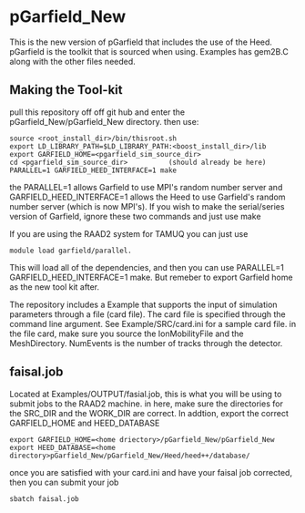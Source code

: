 # pGarfield_New
This is the new version of pGarfield that includes the use of the Heed. pGarfield is the toolkit that is sourced when using. Examples has gem2B.C along with the other files needed.

## Making the Tool-kit
pull this repository off off git hub and enter the pGarfield_New/pGarfield_New directory. then use: 

```
source <root_install_dir>/bin/thisroot.sh
export LD_LIBRARY_PATH=$LD_LIBRARY_PATH:<boost_install_dir>/lib
export GARFIELD_HOME=<pgarfield_sim_source_dir>
cd <pgarfield_sim_source_dir>          (should already be here)
PARALLEL=1 GARFIELD_HEED_INTERFACE=1 make
```
the PARALLEL=1 allows Garfield to use MPI's random number server and GARFIELD_HEED_INTERFACE=1 allows the Heed to use Garfield's random number server (which is now MPI's). If you wish to make the serial/series version of Garfield, ignore these two commands and just use make

If you are using the RAAD2 system for TAMUQ you can just use 
```
module load garfield/parallel.
```
This will load all of the dependencies, and then you can use PARALLEL=1 GARFIELD_HEED_INTERFACE=1 make. But remeber to export Garfield home as the new tool kit after.

The repository includes a Example that supports the input of simulation parameters through a file (card file). The card file is specified through the command line argument. See Example/SRC/card.ini for a sample card file. in the file card, make sure you source the IonMobilityFile and the MeshDirectory. NumEvents is the number of tracks through the detector.

## faisal.job
Located at Examples/OUTPUT/fasial.job, this is what you will be using to submit jobs to the RAAD2 machine. in here, make sure the directories for the SRC_DIR and the WORK_DIR are correct. In addtion, export the correct GARFIELD_HOME and HEED_DATABASE
```
export GARFIELD_HOME=<home driectory>/pGarfield_New/pGarfield_New
export HEED_DATABASE=<home directory>pGarfield_New/pGarfield_New/Heed/heed++/database/
```
once you are satisfied with your card.ini and have your faisal job corrected, then you can submit your job
```
sbatch faisal.job
```
